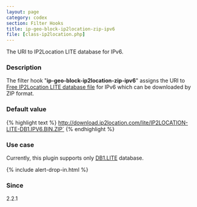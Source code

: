 ```yaml
---
layout: page
category: codex
section: Filter Hooks
title: ip-geo-block-ip2location-zip-ipv6
file: [class-ip2location.php]
---
```


The URI to IP2Location LITE database for IPv6.

<!--more-->

### Description ###

The filter hook "**ip-geo-block-ip2location-zip-ipv6**" assigns the URI to 
[Free IP2Location LITE database file][IP2LocLITE] for IPv6 which can be 
downloaded by ZIP format.

### Default value ###

{% highlight text %}
http://download.ip2location.com/lite/IP2LOCATION-LITE-DB1.IPV6.BIN.ZIP`
{% endhighlight %}

### Use case ###

Currently, this plugin supports only [DB1.LITE][IP2LocDB1] database.

{% include alert-drop-in.html %}

### Since ###

2.2.1

[IP-Geo-Block]: https://wordpress.org/plugins/ip-geo-block/ "WordPress › IP Geo Block « WordPress Plugins"
[IP2LocLITE]:   https://lite.ip2location.com/ "Free IP Geolocation Database"
[IP2LocDB1]:    https://lite.ip2location.com/database-ip-country "Free IP2Location LITE IP-COUNTRY"
